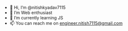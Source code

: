 - 👋 Hi, I’m @nitishkyadav7115
- 👀 I’m Web enthusiast 
- 🌱 I’m currently learning JS
- 📫 You can reach me on engineer.nitish7115@gmail.com

<!---
nitishkyadav7115/nitishkyadav7115 is a ✨ special ✨ repository because its `README.md` (this file) appears on your GitHub profile.
You can click the Preview link to take a look at your changes.
--->
